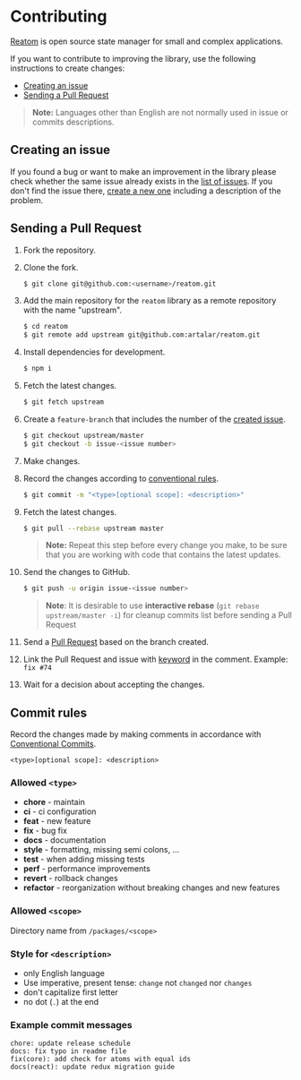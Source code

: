# Contributing

[Reatom](https://github.com/artalar/reatom) is open source state manager for small and complex applications.

If you want to contribute to improving the library, use the following instructions to create changes:

- [Creating an issue](#creating-an-issue)
- [Sending a Pull Request](#sending-a-pull-request)

> **Note:** Languages other than English are not normally used in issue or commits descriptions.

## Creating an issue

If you found a bug or want to make an improvement in the library please check whether the same issue already exists in the [list of issues](https://github.com/artalar/reatom/issues). If you don't find the issue there, [create a new one](https://github.com/artalar/reatom/issues/new) including a description of the problem.

## Sending a Pull Request

1. Fork the repository.
2. Clone the fork.

   ```bash
   $ git clone git@github.com:<username>/reatom.git
   ```

3. Add the main repository for the `reatom` library as a remote repository with the name "upstream".

   ```bash
   $ cd reatom
   $ git remote add upstream git@github.com:artalar/reatom.git
   ```

4. Install dependencies for development.

   ```bash
   $ npm i
   ```

5. Fetch the latest changes.

   ```bash
   $ git fetch upstream
   ```

6. Create a `feature-branch` that includes the number of the [created issue](#creating-an-issue).

   ```bash
   $ git checkout upstream/master
   $ git checkout -b issue-<issue number>
   ```

7. Make changes.
8. Record the changes according to [conventional rules](#commit-rules).

   ```bash
   $ git commit -m "<type>[optional scope]: <description>"
   ```

9. Fetch the latest changes.

   ```bash
   $ git pull --rebase upstream master
   ```

   > **Note:** Repeat this step before every change you make, to be sure that you are working with code that contains the latest updates.

10. Send the changes to GitHub.

    ```bash
    $ git push -u origin issue-<issue number>
    ```

    > **Note**: It is desirable to use **interactive rebase** (`git rebase upstream/master -i`) for cleanup commits list before sending a Pull Request

11. Send a [Pull Request](https://github.com/artalar/reatom/compare) based on the branch created.
12. Link the Pull Request and issue with [keyword](https://help.github.com/en/articles/closing-issues-using-keywords) in the comment. Example: `fix #74`
13. Wait for a decision about accepting the changes.

## Commit rules

Record the changes made by making comments in accordance with [Conventional Commits](https://conventionalcommits.org).

```
<type>[optional scope]: <description>
```

### Allowed `<type>`

- **chore** - maintain
- **ci** - ci configuration
- **feat** - new feature
- **fix** - bug fix
- **docs** - documentation
- **style** - formatting, missing semi colons, …
- **test** - when adding missing tests
- **perf** - performance improvements
- **revert** - rollback changes
- **refactor** - reorganization without breaking changes and new features

### Allowed `<scope>`

Directory name from `/packages/<scope>`

### Style for `<description>`

- only English language
- Use imperative, present tense: `change` not `changed` nor `changes`
- don't capitalize first letter
- no dot (`.`) at the end

### Example commit messages

```
chore: update release schedule
docs: fix typo in readme file
fix(core): add check for atoms with equal ids
docs(react): update redux migration guide
```
